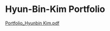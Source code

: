 # Hyun-Bin-Kim Portfolio
[Portfolio_Hyunbin Kim.pdf](https://github.com/user-attachments/files/16478112/Portfolio_Hyunbin.Kim.pdf)
